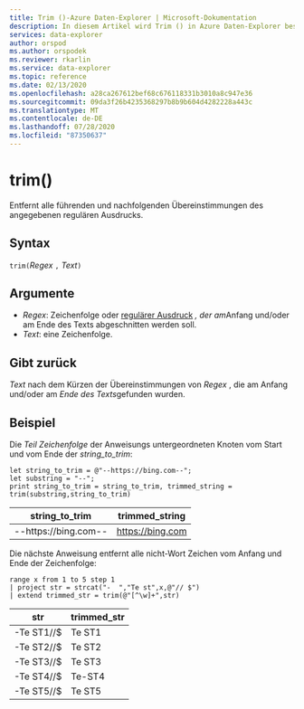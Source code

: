 ```yaml
---
title: Trim ()-Azure Daten-Explorer | Microsoft-Dokumentation
description: In diesem Artikel wird Trim () in Azure Daten-Explorer beschrieben.
services: data-explorer
author: orspod
ms.author: orspodek
ms.reviewer: rkarlin
ms.service: data-explorer
ms.topic: reference
ms.date: 02/13/2020
ms.openlocfilehash: a28ca267612bef68c676118331b3010a8c947e36
ms.sourcegitcommit: 09da3f26b4235368297b8b9b604d4282228a443c
ms.translationtype: MT
ms.contentlocale: de-DE
ms.lasthandoff: 07/28/2020
ms.locfileid: "87350637"
---
```

# <a name="trim"></a>trim()

Entfernt alle führenden und nachfolgenden Übereinstimmungen des angegebenen regulären Ausdrucks.

## <a name="syntax"></a>Syntax

`trim(`*Regex* `,` *Text*`)`

## <a name="arguments"></a>Argumente

* *Regex*: Zeichenfolge oder [regulärer Ausdruck](re2.md) *, der am*Anfang und/oder am Ende des Texts abgeschnitten werden soll.  
* *Text*: eine Zeichenfolge.

## <a name="returns"></a>Gibt zurück

*Text* nach dem Kürzen der Übereinstimmungen von *Regex* , die am Anfang und/oder am *Ende des Texts*gefunden wurden.

## <a name="example"></a>Beispiel

Die *Teil Zeichenfolge* der Anweisungs untergeordneten Knoten vom Start und vom Ende der *string_to_trim*:

```kusto
let string_to_trim = @"--https://bing.com--";
let substring = "--";
print string_to_trim = string_to_trim, trimmed_string = trim(substring,string_to_trim)
```

|string_to_trim|trimmed_string|
|---|---|
|--https://bing.com--|https://bing.com|

Die nächste Anweisung entfernt alle nicht-Wort Zeichen vom Anfang und Ende der Zeichenfolge:

```kusto
range x from 1 to 5 step 1
| project str = strcat("-  ","Te st",x,@"// $")
| extend trimmed_str = trim(@"[^\w]+",str)
```

|str|trimmed_str|
|---|---|
|-Te ST1//$|Te ST1|
|-Te ST2//$|Te ST2|
|-Te ST3//$|Te ST3|
|-Te ST4//$|Te-ST4|
|-Te ST5//$|Te ST5|


 